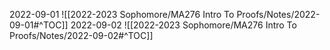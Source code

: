 2022-09-01
![[2022-2023 Sophomore/MA276 Intro To Proofs/Notes/2022-09-01#^TOC]]
2022-09-02
![[2022-2023 Sophomore/MA276 Intro To Proofs/Notes/2022-09-02#^TOC]]